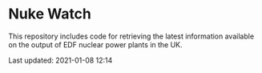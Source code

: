 # Nuke Watch

This repository includes code for retrieving the latest information available on the output of EDF nuclear power plants in the UK.

Last updated: 2021-01-08 12:14